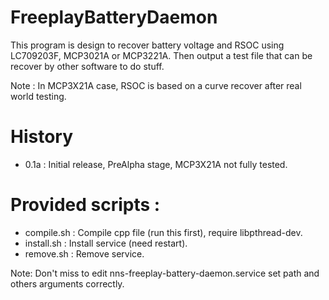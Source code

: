 # FreeplayBatteryDaemon
This program is design to recover battery voltage and RSOC using LC709203F, MCP3021A or MCP3221A. Then output a test file that can be recover by other software to do stuff.

Note : In MCP3X21A case, RSOC is based on a curve recover after real world testing.


# History

- 0.1a : Initial release, PreAlpha stage, MCP3X21A not fully tested.

# Provided scripts :
- compile.sh : Compile cpp file (run this first), require libpthread-dev.
- install.sh : Install service (need restart).
- remove.sh : Remove service.

Note: Don't miss to edit nns-freeplay-battery-daemon.service set path and others arguments correctly.

